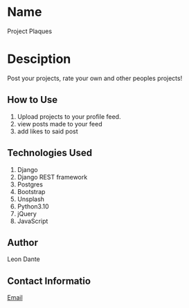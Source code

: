 # Name
Project Plaques

# Desciption
Post your projects, rate your own and other peoples projects!


## How to Use
1. Upload projects to your profile feed.
2. view posts made to your feed 
3. add likes to said post


## Technologies Used
1. Django
2. Django REST framework
3. Postgres
4. Bootstrap
7. Unsplash
8. Python3.10
9. jQuery
10. JavaScript

## Author
Leon Dante

## Contact Informatio
[Email](mailto:maxgamerdu@gmail.com)
